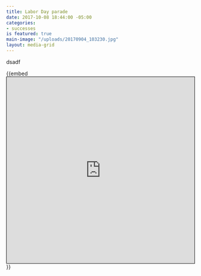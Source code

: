 ```yaml
---
title: Labor Day parade
date: 2017-10-08 18:44:00 -05:00
categories:
- successes
is featured: true
main-image: "/uploads/20170904_103230.jpg"
layout: media-grid
---
```


dsadf


{{embed <iframe src="https://photos.app.goo.gl/5QoAFr914rraSnMf2" style="border:1px #000000 solid;" name="" scrolling="auto" align="bottom" height="500" width="100%">
</iframe>}}